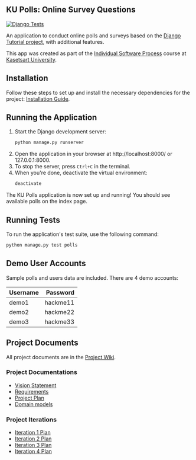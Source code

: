 ## KU Polls: Online Survey Questions 
[![Django Tests](https://github.com/Phantawat/ku-polls/actions/workflows/django.yml/badge.svg)](https://github.com/Phantawat/ku-polls/actions/workflows/django.yml)


An application to conduct online polls and surveys based
on the [Django Tutorial project](https://docs.djangoproject.com/en/5.1/intro/tutorial01/), with
additional features.

This app was created as part of the [Individual Software Process](
https://cpske.github.io/ISP) course at [Kasetsart University](https://www.ku.ac.th).

## Installation

Follow these steps to set up and install the necessary dependencies for the project:
[Installation Guide](./Installation.md).

## Running the Application

1. Start the Django development server:
   ```bash
   python manage.py runserver
   ```
2. Open the application in your browser at http://localhost:8000/ or 127.0.0.1:8000.
3. To stop the server, press `Ctrl+C` in the terminal.
4. When you're done, deactivate the virtual environment:
   ```bash
   deactivate
   ```
The KU Polls application is now set up and running! You should see available polls on the index page.

## Running Tests
To run the application's test suite, use the following command:

```bash
python manage.py test polls
```


## Demo User Accounts

Sample polls and users data are included. There are 4 demo accounts:

| Username | Password |
|:---------|---------:|
|  demo1   | hackme11 |
|  demo2   | hackme22 |
|  demo3   | hackme33 |

## Project Documents

All project documents are in the [Project Wiki](../../wiki).

### Project Documentations
- [Vision Statement](../../wiki/Vision-and-Scope)
- [Requirements](../../wiki/Requirements)
- [Project Plan](../../ku-polls/wiki/Project-Plan)
- [Domain models](../../wiki/Domain-model)

### Project Iterations
- [Iteration 1 Plan](../../wiki/Iteration-1-Plan)
- [Iteration 2 Plan](../../wiki/Iteration-2-Plan)
- [Iteration 3 Plan](../../wiki/Iteration-3-Plan)
- [Iteration 4 Plan](../../wiki/Iteration-4-Plan)
